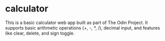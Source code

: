 # calculator

This is a basic calculator web app built as part of The Odin Project. It supports basic arithmetic operations (+, -, *, /), decimal input, and features like clear, delete, and sign toggle.
